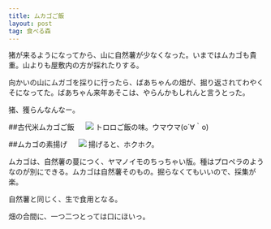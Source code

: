 ```yaml
---
title: ムカゴご飯
layout: post
tag: 食べる森
---
```


猪が来るようになってから、山に自然薯が少なくなった。いまではムカゴも貴重。山よりも屋敷内の方が採れたりする。

向かいの山にムガゴを採りに行ったら、ばあちゃんの畑が、掘り返されてわやくそになってた。ばあちゃん来年あそこは、やらんかもしれんと言うとった。

猪、獲らんなんなー。

##古代米ムカゴご飯
　
![](https://kobapan.com/f/21846021280_c121147712.jpg)
トロロご飯の味。ウマウマ(o´∀｀o)

##ムカゴの素揚げ
　
![](https://kobapan.com/f/22112627742_e84cc31b5e.jpg)
揚げると、ホクホク。


ムカゴは、自然薯の蔓につく、ヤマノイモのちっちゃい版。種はプロペラのようなのが別にできる。ムカゴは自然薯そのもの。掘らなくてもいいので、採集が楽。

自然薯と同じく、生で食用となる。

畑の合間に、一つ二つとっては口にほいっ。


